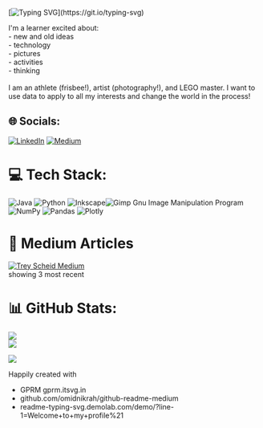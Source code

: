 [![Typing SVG](https://readme-typing-svg.demolab.com?font=Amiri&duration=4750&pause=500&color=2EF77C&multiline=true&width=435&height=95&lines=Welcome+to+my+profile!;My+name+is+Trey+Scheid.;Please+explore+about+me%2C+my+projects+and+my+articles!)](https://git.io/typing-svg)

I'm a learner excited about:<br>- new and old ideas<br>- technology<br>- pictures<br>- activities<br>- thinking<br><br>I am an athlete (frisbee!), artist (photography!), and LEGO master. I want to use data to apply to all my interests and change the world in the process!


## 🌐 Socials:
[![LinkedIn](https://img.shields.io/badge/LinkedIn-%230077B5.svg?logo=linkedin&logoColor=white)](https://linkedin.com/in/treyscheid) [![Medium](https://img.shields.io/badge/Medium-12100E?logo=medium&logoColor=white)](https://medium.com/@@TreyScheid) 

# 💻 Tech Stack:
![Java](https://img.shields.io/badge/java-%23ED8B00.svg?style=for-the-badge&logo=java&logoColor=white) ![Python](https://img.shields.io/badge/python-3670A0?style=for-the-badge&logo=python&logoColor=ffdd54) ![Inkscape](https://img.shields.io/badge/Inkscape-e0e0e0?style=for-the-badge&logo=inkscape&logoColor=080A13)![Gimp Gnu Image Manipulation Program](https://img.shields.io/badge/Gimp-657D8B?style=for-the-badge&logo=gimp&logoColor=FFFFFF) ![NumPy](https://img.shields.io/badge/numpy-%23013243.svg?style=for-the-badge&logo=numpy&logoColor=white) ![Pandas](https://img.shields.io/badge/pandas-%23150458.svg?style=for-the-badge&logo=pandas&logoColor=white) ![Plotly](https://img.shields.io/badge/Plotly-%233F4F75.svg?style=for-the-badge&logo=plotly&logoColor=white)

# 📝 Medium Articles
[![Trey Scheid Medium](https://github-readme-medium.vercel.app/?username=treyscheid&limit=3)](https://medium.com/@treyscheid)
<br>showing 3 most recent<br>

# 📊 GitHub Stats:
![](https://github-readme-stats.vercel.app/api?username=Trey-Scheid&theme=dark&hide_border=true&include_all_commits=true&count_private=true)<br/>
![](https://github-readme-stats.vercel.app/api/top-langs/?username=Trey-Scheid&theme=dark&hide_border=true&include_all_commits=true&count_private=true&layout=compact)

[![](https://visitcount.itsvg.in/api?id=Trey-Scheid&icon=5&color=0)](https://visitcount.itsvg.in)

Happily created with 
- GPRM gprm.itsvg.in
- github.com/omidnikrah/github-readme-medium
- readme-typing-svg.demolab.com/demo/?line-1=Welcome+to+my+profile%21
